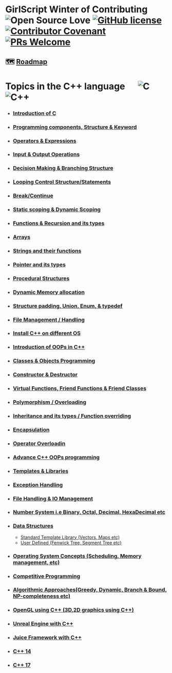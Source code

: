 # GirlScript Winter of Contributing <br/> ![Open Source Love](https://badges.frapsoft.com/os/v2/open-source.svg?v=103) [![GitHub license](https://img.shields.io/badge/license-MIT-blue.svg)](LICENSE) [![Contributor Covenant](https://img.shields.io/badge/Contributor%20Covenant-2.1-4baaaa.svg)](.github/CODE_OF_CONDUCT.md) [![PRs Welcome](https://img.shields.io/badge/PRs-welcome-green.svg)](.github/CONTRIBUTING.md) 


##  :world_map: [Roadmap](https://whimsical.com/c-c-roadmap-XSXfAHap1m9Uo7y6hYmksB)
# Topics in the C++ language &nbsp;&nbsp;&nbsp;&nbsp; ![C](https://img.shields.io/badge/C-black?style=for-the-badge&logo=c&labelColor=black&color=404040) &nbsp;&nbsp; ![C++](https://img.shields.io/badge/CPP-blue?style=for-the-badge&logo=cplusplus&labelColor=006199)

- ### [Introduction of C](Introduction%20of%20C/)
- ### [Programming components, Structure & Keyword](Programming%20components%2C%20Structure%20%26%20Keyword/)
- ### [Operators & Expressions](Operators%20%26%20Expressions/)
- ### [Input & Output Operations](Input%20%26%20Output%20Operations/)
- ### [Decision Making & Branching Structure](Decision%20Making%20%26%20Branching%20Structure/)
- ### [Looping Control Structure/Statements](Looping%20Control%20Structure%20or%20Statements/)
- ### [Break/Continue](Break%20or%20Continue/) 
- ### [Static scoping & Dynamic Scoping](Static%20scoping%20%26%20Dynamic%20Scoping/)
- ### [Functions & Recursion and its types](Functions%20%26%20Recursion%20and%20its%20types/)
- ### [Arrays](Arrays/)
- ### [Strings and their functions](Strings%20and%20their%20functions/)
- ### [Pointer and its types](Pointer%20and%20its%20types/)
- ### [Procedural Structures](Procedural%20Structures/)
- ### [Dynamic Memory allocation](Dynamic%20Memory%20allocation/)
- ### [Structure padding, Union, Enum, & typedef](Structure%20padding%2C%20Union%2C%20Enum%2C%20%26%20typedef/)
- ### [File Management / Handling](File%20Management%20or%20Handling/)
- ### [Install C++ on different OS](Install%20C%2B%2B%20on%20different%20OS/) 
- ### [Introduction of OOPs in C++](Introduction%20of%20OOPs%20in%20C%2B%2B/)
- ### [Classes & Objects Programming](Classes%20%26%20Objects%20Programming/)
- ### [Constructor & Destructor](Constructor%20%26%20Destructor/) 
- ### [Virtual Functions, Friend Functions & Friend Classes](Virtual%20Functions%2C%20Friend%20Functions%20%26%20Friend%20Classes/) 
- ### [Polymorphism / Overloading](Polymorphism%20or%20Overloading/)
- ### [Inheritance and its types / Function overriding](Inheritance%20and%20its%20types%20or%20Function%20overriding/)
- ### [Encapsulation](Encapsulation/)
- ### [Operator Overloadin](Operator%20Overloading/) 
- ### [Advance C++ OOPs programming](Advance%20C%2B%2B%20OOPs%20programming/)
- ### [Templates & Libraries](Templates%20%26%20Libraries/)
- ### [Exception Handling](Exception%20Handling/)
- ### [File Handling & IO Management](File%20Handling%20%26%20IO%20Management/)
- ### [Number System i.e Binary, Octal, Decimal, HexaDecimal etc](Number%20System%20i.e%20Binary%2C%20Octal%2C%20Decimal%2C%20HexaDecimal%20etc/)
- ### [Data Structures](Data%20Structures/)

  - [Standard Template Library (Vectors, Maps etc)](Data%20Structures/Standard%20Template%20Library%20(Vectors%2C%20Maps%20etc)/)
  - [User Defined (Fenwick Tree, Segment Tree etc)](Data%20Structures/User%20Defined%20(Fenwick%20Tree%2C%20Segment%20Tree%20etc)/)
  
- ### [Operating System Concepts (Scheduling, Memory management, etc)](Operating%20System%20Concepts%20(Scheduling%2C%20Memory%20management%2C%20etc)/)
- ### [Competitive Programming](Competitive%20Programming/)
- ### [Algorithmic Approaches(Greedy, Dynamic, Branch & Bound, NP-completeness etc)](Algorithmic%20Approaches(Greedy%2C%20Dynamic%2C%20Branch%20%26%20Bound%2C%20NP-completeness%20etc)/)
- ### [OpenGL using C++ (3D,2D graphics using C++)](OpenGL%20using%20C%2B%2B%20(3D%2C2D%20graphics%20using%20C%2B%2B)/)
- ### [Unreal Engine with C++](Unreal%20Engine%20with%20C%2B%2B/)
- ### [Juice Framework with C++](Juice%20Framework%20with%20C%2B%2B/)
- ### [C++ 14](C%2B%2B%2014/)
- ### [C++ 17](C%2B%2B%2017/)
